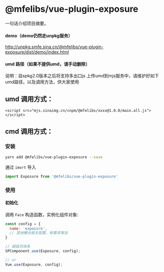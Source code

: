 # @mfelibs/vue-plugin-exposure

一句话介绍项目摘要。


#### demo（demo仍然走unpkg服务）
<a href="http://unpkg.smfe.sina.cn/@mfelibs/vue-plugin-exposure/dist/demo/index.html" target="blank">http://unpkg.smfe.sina.cn/@mfelibs/vue-plugin-exposure/dist/demo/index.html</a>

#### umd 路径（如果不提供umd，请手动删除）
说明：自spkg2.0版本之后将支持多出口js 上传umd到mjs服务中，请维护好如下umd路径，以及调用方法，供大家使用

## umd 调用方式：
```
<script src="mjs.sinaimg.cn/cnpm/@mfelibs/xxxx@1.0.0/main.all.js"></script>

```

## cmd 调用方式：

### 安装

```bash
yarn add @mfelibs/vue-plugin-exposure --save
```

通过 `imort` 导入
```javascript
import Exposure from '@mfelibs/vue-plugin-exposure'
```
### 使用

#### 初始化
调用 `Face` 构造函数，实例化组件对象:
```javascript
const config = {
  name: 'exposure',
  // 其他曝光相关配置，有需求再加
}

// 超级页体系
SPComponent.use(Exposure, config);

// or
Vue.use(Exposure, config);
```